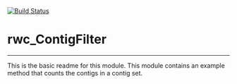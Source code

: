 [![Build Status](https://travis-ci.org/bobcottingham/rwc_ContigFilter.svg?branch=master)](https://travis-ci.org/bobcottingham/rwc_ContigFilter)

# rwc_ContigFilter
---

This is the basic readme for this module. This module contains an example method that counts the contigs in a contig set.